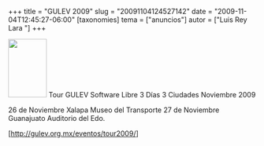 +++
title = "GULEV 2009"
slug = "20091104124527142"
date = "2009-11-04T12:45:27-06:00"
[taxonomies]
tema = ["anuncios"]
autor = ["Luis Rey Lara "]
+++

<a href="http://www.glib.org.mx/images/articles/20091104124527142_1_original.png" title="Ver imagen sin proporción"><img width="78" height="119" src="http://www.glib.org.mx/images/articles/20091104124527142_1.png" alt=""></a>
Tour GULEV Software Libre 3 Días 3 Ciudades Noviembre 2009

26 de Noviembre Xalapa Museo del Transporte 27 de Noviembre Guanajuato
Auditorio del Edo.

\[<a href="http://gulev.org.mx/eventos/tour2009/">http://gulev.org.mx/eventos/tour2009/</a>\]

